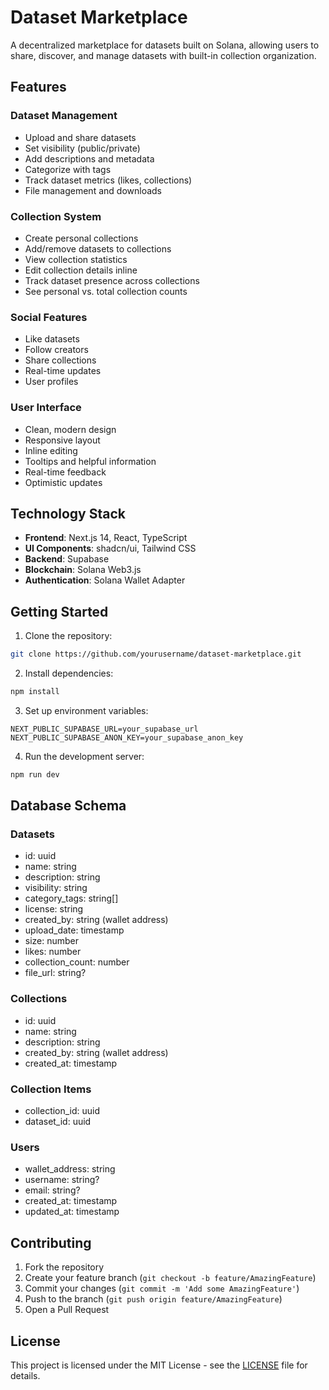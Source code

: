 # Dataset Marketplace

A decentralized marketplace for datasets built on Solana, allowing users to share, discover, and manage datasets with built-in collection organization.

## Features

### Dataset Management
- Upload and share datasets
- Set visibility (public/private)
- Add descriptions and metadata
- Categorize with tags
- Track dataset metrics (likes, collections)
- File management and downloads

### Collection System
- Create personal collections
- Add/remove datasets to collections
- View collection statistics
- Edit collection details inline
- Track dataset presence across collections
- See personal vs. total collection counts

### Social Features
- Like datasets
- Follow creators
- Share collections
- Real-time updates
- User profiles

### User Interface
- Clean, modern design
- Responsive layout
- Inline editing
- Tooltips and helpful information
- Real-time feedback
- Optimistic updates

## Technology Stack

- **Frontend**: Next.js 14, React, TypeScript
- **UI Components**: shadcn/ui, Tailwind CSS
- **Backend**: Supabase
- **Blockchain**: Solana Web3.js
- **Authentication**: Solana Wallet Adapter

## Getting Started

1. Clone the repository:
```bash
git clone https://github.com/yourusername/dataset-marketplace.git
```

2. Install dependencies:
```bash
npm install
```

3. Set up environment variables:
```env
NEXT_PUBLIC_SUPABASE_URL=your_supabase_url
NEXT_PUBLIC_SUPABASE_ANON_KEY=your_supabase_anon_key
```

4. Run the development server:
```bash
npm run dev
```

## Database Schema

### Datasets
- id: uuid
- name: string
- description: string
- visibility: string
- category_tags: string[]
- license: string
- created_by: string (wallet address)
- upload_date: timestamp
- size: number
- likes: number
- collection_count: number
- file_url: string?

### Collections
- id: uuid
- name: string
- description: string
- created_by: string (wallet address)
- created_at: timestamp

### Collection Items
- collection_id: uuid
- dataset_id: uuid

### Users
- wallet_address: string
- username: string?
- email: string?
- created_at: timestamp
- updated_at: timestamp

## Contributing

1. Fork the repository
2. Create your feature branch (`git checkout -b feature/AmazingFeature`)
3. Commit your changes (`git commit -m 'Add some AmazingFeature'`)
4. Push to the branch (`git push origin feature/AmazingFeature`)
5. Open a Pull Request

## License

This project is licensed under the MIT License - see the [LICENSE](LICENSE) file for details.
